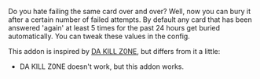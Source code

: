 Do you hate failing the same card over and over?
Well, now you can bury it after a certain number of failed attempts.
By default any card that has been answered 'again' at least 5 times for the past 24 hours
get buried automatically. You can tweak these values in the config.

This addon is inspired by [DA KILL Z0NE](https://ankiweb.net/shared/info/1565222544),
but differs from it a little:
- DA KILL Z0NE doesn't work, but this addon works.
